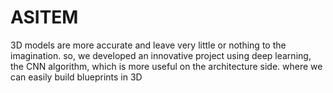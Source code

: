 # ASITEM
3D models are more accurate and leave very little or nothing to the imagination. so, we developed an innovative project using deep learning, the CNN algorithm, which is more useful on the architecture side. where we can easily build blueprints in 3D
